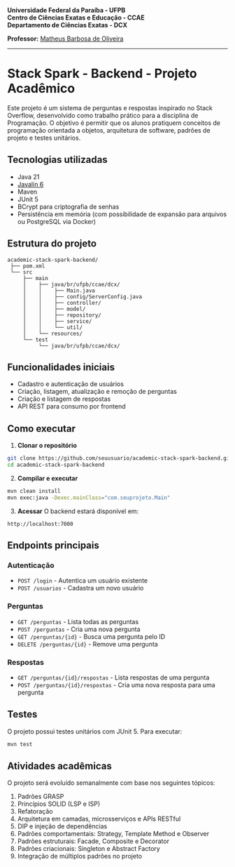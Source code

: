 **Universidade Federal da Paraíba - UFPB** \
**Centro de Ciências Exatas e Educação - CCAE** \
**Departamento de Ciências Exatas - DCX**

**Professor:** [Matheus Barbosa de Oliveira](https://github.com/barbosamaatheus)

---
# Stack Spark - Backend - Projeto Acadêmico

Este projeto é um sistema de perguntas e respostas inspirado no Stack Overflow, desenvolvido como trabalho prático para a disciplina de Programação.
O objetivo é permitir que os alunos pratiquem conceitos de programação orientada a objetos, arquitetura de software, padrões de projeto e testes unitários.

## Tecnologias utilizadas

* Java 21
* [Javalin 6](https://javalin.io/)
* Maven
* JUnit 5
* BCrypt para criptografia de senhas
* Persistência em memória (com possibilidade de expansão para arquivos ou PostgreSQL via Docker)

## Estrutura do projeto

```
academic-stack-spark-backend/
 ├── pom.xml
 └── src
     ├── main
     │    ├── java/br/ufpb/ccae/dcx/
     │    │    ├── Main.java
     │    │    ├── config/ServerConfig.java
     │    │    ├── controller/
     │    │    ├── model/
     │    │    ├── repository/
     │    │    ├── service/
     │    │    └── util/
     │    └── resources/
     └── test
          └── java/br/ufpb/ccae/dcx/
```

## Funcionalidades iniciais

* Cadastro e autenticação de usuários
* Criação, listagem, atualização e remoção de perguntas
* Criação e listagem de respostas
* API REST para consumo por frontend

## Como executar

1. **Clonar o repositório**

```bash
git clone https://github.com/seuusuario/academic-stack-spark-backend.git
cd academic-stack-spark-backend
```

2. **Compilar e executar**

```bash
mvn clean install
mvn exec:java -Dexec.mainClass="com.seuprojeto.Main"
```

3. **Acessar**
   O backend estará disponível em:

```
http://localhost:7000
```

## Endpoints principais

### Autenticação

* `POST /login` - Autentica um usuário existente
* `POST /usuarios` - Cadastra um novo usuário

### Perguntas

* `GET /perguntas` - Lista todas as perguntas
* `POST /perguntas` - Cria uma nova pergunta
* `GET /perguntas/{id}` - Busca uma pergunta pelo ID
* `DELETE /perguntas/{id}` - Remove uma pergunta

### Respostas

* `GET /perguntas/{id}/respostas` - Lista respostas de uma pergunta
* `POST /perguntas/{id}/respostas` - Cria uma nova resposta para uma pergunta

## Testes

O projeto possui testes unitários com JUnit 5.
Para executar:

```bash
mvn test
```

## Atividades acadêmicas

O projeto será evoluído semanalmente com base nos seguintes tópicos:

1. Padrões GRASP
2. Princípios SOLID (LSP e ISP)
3. Refatoração
4. Arquitetura em camadas, microsserviços e APIs RESTful
5. DIP e injeção de dependências
6. Padrões comportamentais: Strategy, Template Method e Observer
7. Padrões estruturais: Facade, Composite e Decorator
8. Padrões criacionais: Singleton e Abstract Factory
9. Integração de múltiplos padrões no projeto
